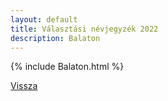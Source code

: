 ```yaml
---
layout: default
title: Választási névjegyzék 2022
description: Balaton
---
```


{% include Balaton.html %}

[Vissza](./)